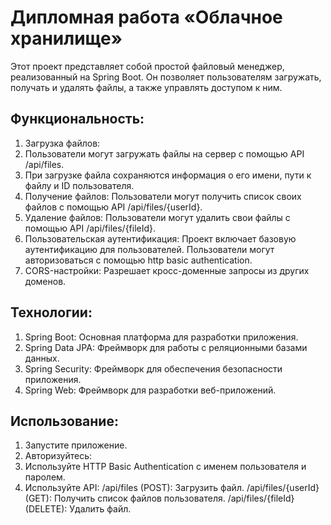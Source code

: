 # Дипломная работа «Облачное хранилище»
Этот проект представляет собой простой файловый менеджер,
реализованный на Spring Boot. 
Он позволяет пользователям загружать, получать и удалять файлы,
а также управлять доступом к ним.

## Функциональность:
1. Загрузка файлов:
2. Пользователи могут загружать файлы на сервер с помощью API /api/files.
3. При загрузке файла сохраняются информация о его имени, пути к файлу и ID пользователя.
4. Получение файлов:
Пользователи могут получить список своих файлов с помощью API /api/files/{userId}.
5. Удаление файлов:
Пользователи могут удалить свои файлы с помощью API /api/files/{fileId}.
6. Пользовательская аутентификация:
Проект включает базовую аутентификацию для пользователей.
Пользователи могут авторизоваться с помощью http basic authentication.
7. CORS-настройки:
Разрешает кросс-доменные запросы из других доменов.

## Технологии:
1. Spring Boot: Основная платформа для разработки приложения.
2. Spring Data JPA: Фреймворк для работы с реляционными базами данных.
3. Spring Security: Фреймворк для обеспечения безопасности приложения.
4. Spring Web: Фреймворк для разработки веб-приложений.

## Использование:
1. Запустите приложение.
2. Авторизуйтесь:
3. Используйте HTTP Basic Authentication с именем пользователя и паролем.
4. Используйте API:
/api/files (POST): Загрузить файл.
/api/files/{userId} (GET): Получить список файлов пользователя.
/api/files/{fileId} (DELETE): Удалить файл.